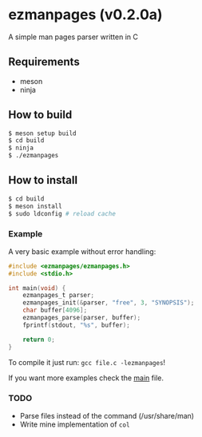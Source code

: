 # ezmanpages (v0.2.0a)
A simple man pages parser written in C

## Requirements
- meson
- ninja

## How to build
``` bash
$ meson setup build
$ cd build
$ ninja
$ ./ezmanpages
```

## How to install
```bash
$ cd build
$ meson install
$ sudo ldconfig # reload cache
```

### Example
A very basic example without error handling:
```c
#include <ezmanpages/ezmanpages.h>
#include <stdio.h>

int main(void) {
    ezmanpages_t parser;
    ezmanpages_init(&parser, "free", 3, "SYNOPSIS");
    char buffer[4096];
    ezmanpages_parse(parser, buffer);
    fprintf(stdout, "%s", buffer);

    return 0;
}
```
To compile it just run: `gcc file.c -lezmanpages`!

If you want more examples check the [main](./src/main.c) file.

### TODO
- Parse files instead of the command (/usr/share/man)
- Write mine implementation of `col`

